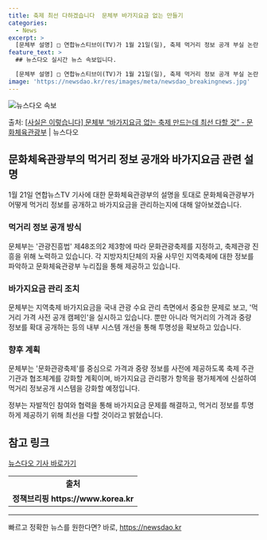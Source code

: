 ```yaml
---
title: 축제 최선 다하겠습니다  문체부 바가지요금 없는 만들기
categories:
  - News
excerpt: >
  [문체부 설명] □ 연합뉴스티브이(TV)가 1월 21일(일), 축제 먹거리 정보 공개 부실 논란바가지요금 재…
feature_text: >
  ## 뉴스다오 실시간 뉴스 속보입니다.

  [문체부 설명] □ 연합뉴스티브이(TV)가 1월 21일(일), 축제 먹거리 정보 공개 부실 논란바가지요금 재…
image: 'https://newsdao.kr/res/images/meta/newsdao_breakingnews.jpg'
---
```


![뉴스다오 속보](https://newsdao.kr/res/images/meta/newsdao_breakingnews.jpg)

<p>출처: <a href="https://newsdao.kr/3057" rel="dofollow">[사실은 이렇습니다] 문체부 “바가지요금 없는 축제 만드는데 최선 다할 것” - 문화체육관광부</a> | 뉴스다오</p>

<h2 data-ke-size="size26">문화체육관광부의 먹거리 정보 공개와 바가지요금 관련 설명</h2>
<p data-ke-size="size16">1월 21일 연합뉴스TV 기사에 대한 문화체육관광부의 설명을 토대로 문화체육관광부가 어떻게 먹거리 정보를 공개하고 바가지요금을 관리하는지에 대해 알아보겠습니다.</p>

<h3>먹거리 정보 공개 방식</h3>
<p data-ke-size="size16">문체부는 '관광진흥법' 제48조의2 제3항에 따라 문화관광축제를 지정하고, 축제관광 진흥을 위해 노력하고 있습니다. 각 지방자치단체의 자율 사무인 지역축제에 대한 정보를 파악하고 문화체육관광부 누리집을 통해 제공하고 있습니다.</p>

<h3>바가지요금 관리 조치</h3>
<p data-ke-size="size16">문체부는 지역축제 바가지요금을 국내 관광 수요 관리 측면에서 중요한 문제로 보고, '먹거리 가격 사전 공개 캠페인'을 실시하고 있습니다. 뿐만 아니라 먹거리의 가격과 중량 정보를 확대 공개하는 등의 내부 시스템 개선을 통해 투명성을 확보하고 있습니다.</p>

<h3>향후 계획</h3>
<p data-ke-size="size16">문체부는 '문화관광축제'를 중심으로 가격과 중량 정보를 사전에 제공하도록 축제 주관기관과 협조체계를 강화할 계획이며, 바가지요금 관리평가 항목을 평가체계에 신설하여 먹거리 정보공개 시스템을 강화할 예정입니다.</p>

<p data-ke-size="size16">정부는 자발적인 참여와 협력을 통해 바가지요금 문제를 해결하고, 먹거리 정보를 투명하게 제공하기 위해 최선을 다할 것이라고 밝혔습니다.</p>

<h2 data-ke-size="size26">참고 링크</h2>
<p data-ke-size="size16"><a href="https://newsdao.kr/3057">뉴스다오 기사 바로가기</a></p>
<table style="width: 100%;" cellspacing="0" cellpadding="0">
<tbody>
<tr>
<td style="text-align: center; height: 17px;"><b>출처</b></td>
</tr>
<tr>
<td style="text-align: center; height: 17px;"><b>정책브리핑 https://www.korea.kr</b></td>
</tr>
</tbody>
</table>
<hr> 

빠르고 정확한 뉴스를 원한다면? 바로, <a href="https://newsdao.kr" rel="dofollow">https://newsdao.kr</a>


    
